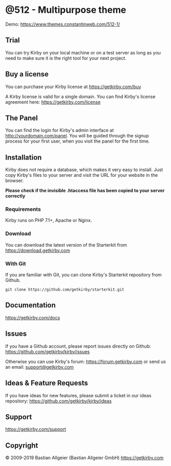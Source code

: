 # @512 - Multipurpose theme

Demo:
<https://www.themes.constantinweb.com/512-1/>


## Trial

You can try Kirby on your local machine or on a test server as long as you need to make sure it is the right tool for your next project.

## Buy a license

You can purchase your Kirby license at
<https://getkirby.com/buy>

A Kirby license is valid for a single domain. You can find Kirby's license agreement here: <https://getkirby.com/license>


## The Panel

You can find the login for Kirby's admin interface at http://yourdomain.com/panel. You will be guided through the signup process for your first user, when you visit the panel for the first time.

## Installation

Kirby does not require a database, which makes it very easy to install. Just copy Kirby's files to your server and visit the URL for your website in the browser.

**Please check if the invisible .htaccess file has been
copied to your server correctly**

### Requirements

Kirby runs on PHP 7.1+, Apache or Nginx.

### Download

You can download the latest version of the Starterkit
from https://download.getkirby.com

### With Git

If you are familiar with Git, you can clone Kirby's
Starterkit repository from Github.

    git clone https://github.com/getkirby/starterkit.git

## Documentation

<https://getkirby.com/docs>

## Issues

If you have a Github account, please report issues
directly on Github: <https://github.com/getkirby/kirby/issues>

Otherwise you can use Kirby's forum: https://forum.getkirby.com
or send us an email: <support@getkirby.com>

## Ideas & Feature Requests

If you have ideas for new features, please submit a ticket in our ideas repository:
<https://github.com/getkirby/kirby/ideas>

## Support

<https://getkirby.com/support>

## Copyright

© 2009-2019 Bastian Allgeier (Bastian Allgeier GmbH)
<https://getkirby.com>
